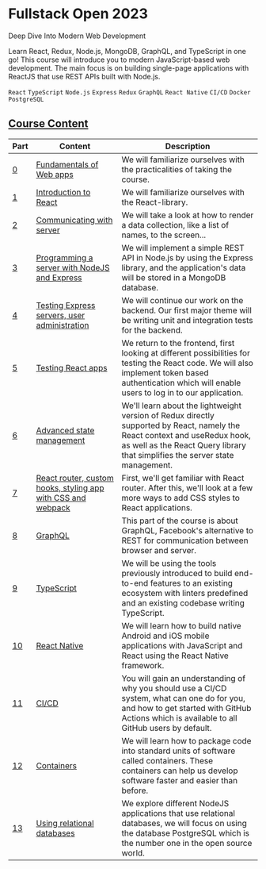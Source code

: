 # Fullstack Open 2023

Deep Dive Into Modern Web Development

Learn React, Redux, Node.js, MongoDB, GraphQL, and TypeScript in one go! This course will introduce you to modern JavaScript-based web development. The main focus is on building single-page applications with ReactJS that use REST APIs built with Node.js.

`React` `TypeScript` `Node.js` `Express` `Redux` `GraphQL` `React Native` `CI/CD` `Docker` `PostgreSQL`

## [Course Content](https://github.com/orgs/wesleydmscn-docs/projects/4)

| Part                                                                                                                                                     | Content                                                                                                  | Description                                                                                                                                                                                                 |
| -------------------------------------------------------------------------------------------------------------------------------------------------------- | --------------------------------------------------------------------------------------------------------- | ----------------------------------------------------------------------------------------------------------------------------------------------------------------------------------------------------------- |
| [0](https://github.com/wesleydmscn-docs/fullstackopen-2023/milestone/1?closed=1)  | [Fundamentals of Web apps](https://fullstackopen.com/en/part0)                                             | We will familiarize ourselves with the practicalities of taking the course.                                                                                                                                 |
| [1](https://github.com/wesleydmscn-docs/fullstackopen-2023/milestone/2?closed=1)  | [Introduction to React](https://fullstackopen.com/en/part1)                                                | We will familiarize ourselves with the React-library.                                                                                                                                                       |
| [2](https://github.com/wesleydmscn-docs/fullstackopen-2023/milestone/3?closed=1)  | [Communicating with server](https://fullstackopen.com/en/part2)                                            | We will take a look at how to render a data collection, like a list of names, to the screen...                                                                                                              |
| [3](https://github.com/wesleydmscn-docs/fullstackopen-2023/milestone/4?closed=1)  | [Programming a server with NodeJS and Express](https://fullstackopen.com/en/part3)                         | We will implement a simple REST API in Node.js by using the Express library, and the application's data will be stored in a MongoDB database.                                                               |
| [4](https://github.com/wesleydmscn-docs/fullstackopen-2023/milestone/5?closed=1)  | [Testing Express servers, user administration](https://fullstackopen.com/en/part4)                         | We will continue our work on the backend. Our first major theme will be writing unit and integration tests for the backend.                                                                                 |
| [5](https://github.com/wesleydmscn-docs/fullstackopen-2023/milestone/6?closed=1)  | [Testing React apps](https://fullstackopen.com/en/part5)                                                   | We return to the frontend, first looking at different possibilities for testing the React code. We will also implement token based authentication which will enable users to log in to our application.     |
| [6](https://github.com/wesleydmscn-docs/fullstackopen-2023/milestone/7?closed=1)  | [Advanced state management](https://fullstackopen.com/en/part6)                                            | We'll learn about the lightweight version of Redux directly supported by React, namely the React context and useRedux hook, as well as the React Query library that simplifies the server state management. |
| [7](https://github.com/wesleydmscn-docs/fullstackopen-2023/milestone/8?closed=1)  | [React router, custom hooks, styling app with CSS and webpack](https://fullstackopen.com/en/part7)         | First, we'll get familiar with React router. After this, we'll look at a few more ways to add CSS styles to React applications.                                                                             |
| [8](https://github.com/wesleydmscn-docs/fullstackopen-2023/milestone/9)           | [GraphQL](https://fullstackopen.com/en/part8)                                                              | This part of the course is about GraphQL, Facebook's alternative to REST for communication between browser and server.                                                                                      |
| [9](https://github.com/wesleydmscn-docs/fullstackopen-2023/milestone/10)          | [TypeScript](https://fullstackopen.com/en/part9)                                                           | We will be using the tools previously introduced to build end-to-end features to an existing ecosystem with linters predefined and an existing codebase writing TypeScript.                                 |
| [10](https://github.com/wesleydmscn-docs/fullstackopen-2023/milestone/11)         | [React Native](https://fullstackopen.com/en/part10)                                                        | We will learn how to build native Android and iOS mobile applications with JavaScript and React using the React Native framework.                                                                           |
| [11](https://github.com/wesleydmscn-docs/fullstackopen-2023/milestone/12)         | [CI/CD](https://fullstackopen.com/en/part11)                                                               | You will gain an understanding of why you should use a CI/CD system, what can one do for you, and how to get started with GitHub Actions which is available to all GitHub users by default.                 |
| [12](https://github.com/wesleydmscn-docs/fullstackopen-2023/milestone/13)         | [Containers](https://fullstackopen.com/en/part12)                                                          | We will learn how to package code into standard units of software called containers. These containers can help us develop software faster and easier than before.                                           |
| [13](https://github.com/wesleydmscn-docs/fullstackopen-2023/milestone/14)         | [Using relational databases](https://fullstackopen.com/en/part13)                                          | We explore different NodeJS applications that use relational databases, we will focus on using the database PostgreSQL which is the number one in the open source world.                                    |
